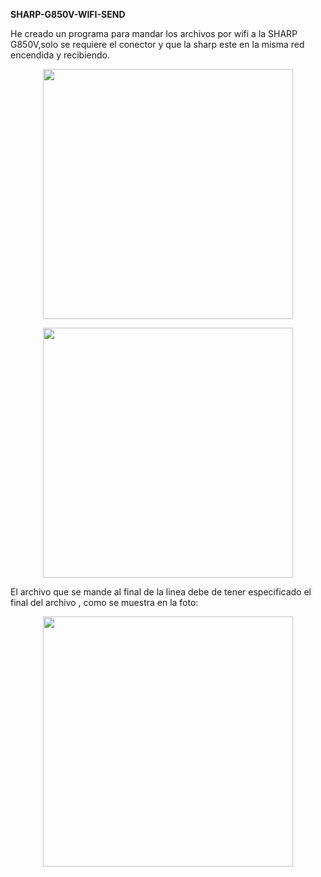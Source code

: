 **SHARP-G850V-WIFI-SEND**


He creado un programa para mandar los archivos por wifi a la SHARP G850V,solo se requiere el conector y que la sharp este en la misma red encendida y recibiendo.
<p align="center">
<img src="https://github.com/user-attachments/assets/1e1bdd49-64a9-49e4-a2a0-603fdd9accd9" width="400">
</p>
<p align="center">
<img src="https://github.com/user-attachments/assets/62162947-8daf-418b-9038-b570d99aa769" width="400">
  </p>
  
El archivo que se mande al final de la linea debe de tener especificado el final del archivo , como se muestra en la foto:

<p align="center">
<img src="https://github.com/user-attachments/assets/9ef9d2c1-4dff-4061-aabb-27388c21e75a" width="400">
  </p>
